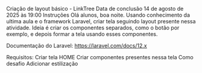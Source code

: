 Criação de layout básico - LinkTree
Data de conclusão 14 de agosto de 2025 às 19:00
Instruções
Olá alunos, boa noite.
Usando conhecimento da ultima aula e o framework Laravel, criar tela seguindo layout presente nessa atividade.
Ideia é criar os componentes separados, como o botão por exemplo, e depois formar a tela usando esses componentes.

Documentação do Laravel: https://laravel.com/docs/12.x

Requisitos:
Criar tela HOME
Criar componentes presentes nessa tela
Como desafio
Adicionar estilização


